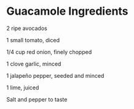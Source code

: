 # Guacamole Ingredients

2 ripe avocados

1 small tomato, diced

1/4 cup red onion, finely chopped

1 clove garlic, minced

1 jalapeño pepper, seeded and minced

1 lime, juiced

Salt and pepper to taste
